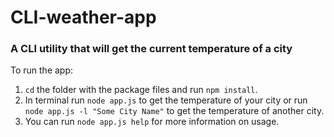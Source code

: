 # CLI-weather-app
### A CLI utility that will get the current temperature of a city

To run the app:

1. `cd` the folder with the package files and run `npm install`.
2. In terminal run `node app.js` to get the temperature of your city or run `node app.js -l "Some City Name"` to get the temperature of another city. 
3. You can run `node app.js help` for more information on usage.
